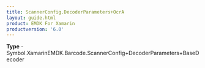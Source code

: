 ```yaml
---
title: ScannerConfig.DecoderParameters+OcrA
layout: guide.html
product: EMDK For Xamarin 
productversion: '6.0' 
---
```



**Type** - Symbol.XamarinEMDK.Barcode.ScannerConfig+DecoderParameters+BaseDecoder

